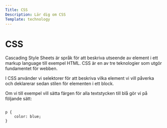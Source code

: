 ```yaml
---
Title: CSS
Description: Lär dig om CSS
Template: technology
---
```

CSS
==========================

Cascading Style Sheets är språk för att beskriva utseende av element i ett markup language till exempel HTML. CSS är en av tre teknologier som utgör fundamentet för webben.

I CSS använder vi selektorer för att beskriva vilka element vi vill påverka och deklarerar sedan stilen för elementen i ett block.

Om vi till exempel vill sätta färgen för alla textstycken till blå gör vi på följande sätt:

<pre>
<code>
p {
    color: blue;
}
</code>
</pre>



